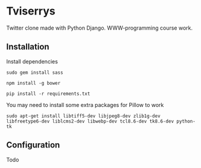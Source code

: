 # Tviserrys

Twitter clone made with Python Django. WWW-programming course work.

## Installation

Install dependencies
```
sudo gem install sass
```
```
npm install -g bower
```
```
pip install -r requirements.txt
```
You may need to install some extra packages for Pillow to work
```
sudo apt-get install libtiff5-dev libjpeg8-dev zlib1g-dev libfreetype6-dev liblcms2-dev libwebp-dev tcl8.6-dev tk8.6-dev python-tk
```



## Configuration

Todo

